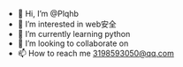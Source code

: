 - 👋 Hi, I’m @Plqhb
- 👀 I’m interested in web安全
- 🌱 I’m currently learning python
- 💞️ I’m looking to collaborate on 
- 📫 How to reach me 3198593050@qq.com



